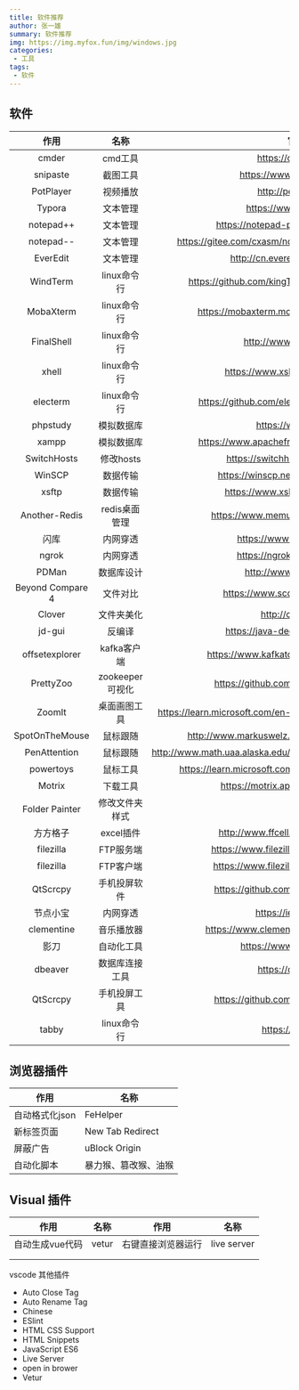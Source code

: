 ```yaml
---
title: 软件推荐
author: 张一雄
summary: 软件推荐
img: https://img.myfox.fun/img/windows.jpg
categories:
 - 工具
tags:
 - 软件
---
```




## 软件

|       作用       |      名称       |                             官网                             |
| :--------------: | :-------------: | :----------------------------------------------------------: |
|      cmder       |     cmd工具     |                      https://cmder.app/                      |
|     snipaste     |    截图工具     |                  https://www.snipaste.com/                   |
|    PotPlayer     |    视频播放     |                     http://potplayer.tv/                     |
|      Typora      |    文本管理     |                   https://www.typora.net/                    |
|    notepad++     |    文本管理     |            https://notepad-plus.en.softonic.com/             |
|    notepad--     |    文本管理     |     https://gitee.com/cxasm/notepad--?_from=gitee_search     |
|     EverEdit     |    文本管理     |               http://cn.everedit.net/download                |
|     WindTerm     |   linux命令行   |       https://github.com/kingToolbox/WindTerm/releases       |
|    MobaXterm     |   linux命令行   |         https://mobaxterm.mobatek.net/download.html          |
|    FinalShell    |   linux命令行   |                   http://www.hostbuf.com/                    |
|      xhell       |   linux命令行   |              https://www.xshell.com/zh/xshell/               |
|     electerm     |   linux命令行   |        https://github.com/electerm/electerm/releases         |
|     phpstudy     |   模拟数据库    |                      https://www.xp.cn/                      |
|      xampp       |   模拟数据库    |         https://www.apachefriends.org/download.html          |
|   SwitchHosts    |    修改hosts    |              https://switchhosts.vercel.app/zh               |
|      WinSCP      |    数据传输     |             https://winscp.net/eng/docs/lang:chs             |
|      xsftp       |    数据传输     |              https://www.xshell.com/zh/xshell/               |
|  Another-Redis   |  redis桌面管理  |             https://www.memurai.com/get-memurai              |
|       闪库       |    内网穿透     |                  https://www.ipyingshe.com/                  |
|      ngrok       |    内网穿透     |                  https://ngrok.com/download                  |
|      PDMan       |   数据库设计    |                    http://www.pdman.cn/#/                    |
| Beyond Compare 4 |    文件对比     |               https://www.scootersoftware.com/               |
|      Clover      |   文件夹美化    |                      http://cn.ejie.me/                      |
|      jd-gui      |     反编译      |              https://java-decompiler.github.io/              |
|  offsetexplorer  |   kafka客户端   |           https://www.kafkatool.com/download.html            |
|    PrettyZoo     | zookeeper可视化 |            https://github.com/vran-dev/PrettyZoo             |
|      ZoomIt      |  桌面画图工具   | https://learn.microsoft.com/en-us/sysinternals/downloads/zoomit |
|  SpotOnTheMouse  |    鼠标跟随     |       http://www.markuswelz.de/software/download.html        |
|   PenAttention   |    鼠标跟随     | http://www.math.uaa.alaska.edu/~afkjm/PenAttention/download.html |
|    powertoys     |    鼠标工具     |     https://learn.microsoft.com/zh-cn/windows/powertoys/     |
|      Motrix      |    下载工具     |              https://motrix.app/zh-CN/download               |
|  Folder Painter  | 修改文件夹样式  |                                                              |
|     方方格子     |    excel插件    |             http://www.ffcell.com/home/vip.aspx              |
|    filezilla     |    FTP服务端    |           https://www.filezilla.cn/download/server           |
|    filezilla     |    FTP客户端    |           https://www.filezilla.cn/download/client           |
|     QtScrcpy     |  手机投屏软件   |            https://github.com/barry-ran/QtScrcpy             |
|     节点小宝     |    内网穿透     |                     https://iepose.com/                      |
|    clementine    |   音乐播放器    |           https://www.clementine-player.org/zh_CN/           |
|       影刀       |   自动化工具    |                   https://www.yingdao.com/                   |
|     dbeaver      | 数据库连接工具  |                     https://dbeaver.io/                      |
|     QtScrcpy     |  手机投屏工具   |            https://github.com/barry-ran/QtScrcpy             |
|      tabby       |   linux命令行   |                      https://tabby.sh/                       |



## 浏览器插件

| 作用           | 名称                 |
| -------------- | -------------------- |
| 自动格式化json | FeHelper             |
| 新标签页面     | New Tab Redirect     |
| 屏蔽广告       | uBlock Origin        |
| 自动化脚本     | 暴力猴、篡改猴、油猴 |

## Visual 插件

| 作用            | 名称  | 作用               | 名称        |
| --------------- | ----- | ------------------ | ----------- |
| 自动生成vue代码 | vetur | 右键直接浏览器运行 | live server |
|                 |       |                    |             |
|                 |       |                    |             |

vscode 其他插件

- Auto Close Tag
- Auto Rename Tag
- Chinese
- ESlint
- HTML CSS Support
- HTML Snippets
- JavaScript ES6
- Live Server
- open in brower
- Vetur
